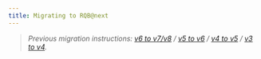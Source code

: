 ```yaml
---
title: Migrating to RQB@next
---
```


<!-- TODO: Use this link instead of the first one below if/when version 9 is released -->
<!-- - [v6 to v7](/docs/7/migrate) -->

> _Previous migration instructions: [v6 to v7/v8](/docs/migrate) / [v5 to v6](/docs/6/migrate) / [v4 to v5](/docs/5/migrate) / [v3 to v4](/docs/4/migrate)._
